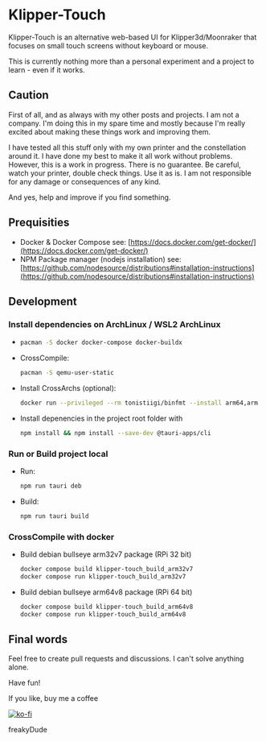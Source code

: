 # Klipper-Touch

Klipper-Touch is an alternative web-based UI for Klipper3d/Moonraker that focuses on small touch screens without keyboard or mouse.

This is currently nothing more than a personal experiment and a project to learn - even if it works.

## Caution

First of all, and as always with my other posts and projects. I am not a company. I'm doing this in my spare time and mostly because I'm really excited about making these things work and improving them.

I have tested all this stuff only with my own printer and the constellation around it. I have done my best to make it all work without problems. However, this is a work in progress. There is no guarantee. Be careful, watch your printer, double check things. Use it as is. I am not responsible for any damage or consequences of any kind.

And yes, help and improve if you find something.

## Prequisities

- Docker & Docker Compose
  see: [https://docs.docker.com/get-docker/](https://docs.docker.com/get-docker/)
- NPM Package manager (nodejs installation)
  see: [https://github.com/nodesource/distributions#installation-instructions](https://github.com/nodesource/distributions#installation-instructions)

## Development

### Install dependencies on ArchLinux / WSL2 ArchLinux

- ```bash
  pacman -S docker docker-compose docker-buildx
  ```

- CrossCompile:

  ```bash
  pacman -S qemu-user-static
  ```

- Install CrossArchs (optional):

  ```bash
  docker run --privileged --rm tonistiigi/binfmt --install arm64,arm
  ```

- Install depenencies in the project root folder with

  ```bash
  npm install && npm install --save-dev @tauri-apps/cli
  ```

### Run or Build project local

- Run:

  ```bash
  npm run tauri deb
  ```

- Build:

  ```bash
  npm run tauri build
  ```

### CrossCompile with docker

- Build debian bullseye arm32v7 package (RPi 32 bit)

  ```bash
  docker compose build klipper-touch_build_arm32v7
  docker compose run klipper-touch_build_arm32v7
  ```

- Build debian bullseye arm64v8 package (RPi 64 bit)

  ```bash
  docker compose build klipper-touch_build_arm64v8
  docker compose run klipper-touch_build_arm64v8
  ```

## Final words

Feel free to create pull requests and discussions. I can't solve anything alone.

Have fun!

If you like, buy me a coffee

[![ko-fi](https://ko-fi.com/img/githubbutton_sm.svg)](https://ko-fi.com/F2F7GC8PC)

freakyDude
